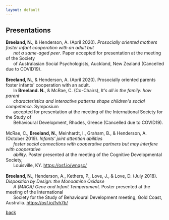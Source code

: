 ```yaml
---
layout: default
---
```


## Presentations

**Breeland, N.**, & Henderson, A. (April 2020). *Prosocially oriented mothers foster infant cooperation with an adult but <br>
&nbsp;&nbsp;&nbsp;&nbsp;&nbsp;&nbsp;not a same-aged peer*. Paper accepted for presentation at the meeting of the Society <br>
&nbsp;&nbsp;&nbsp;&nbsp;&nbsp;&nbsp;of Australasian Social Psychologists, Auckland, New Zealand (Cancelled due to COVID19).
<br>
<br>
**Breeland, N.**, & Henderson, A. (April 2020). Prosocially oriented parents foster infants' cooperation with an adult. <br>
&nbsp;&nbsp;&nbsp;&nbsp;&nbsp;&nbsp;In **Breeland. N.**, \& McRae, C. (Co-Chairs), *It's all in the family: how parent <br>
&nbsp;&nbsp;&nbsp;&nbsp;&nbsp;&nbsp;characteristics and interactive patterns shape children's social competence*. Symposium <br>
&nbsp;&nbsp;&nbsp;&nbsp;&nbsp;&nbsp;accepted for presentation at the meeting of the International Society for the Study of <br>
&nbsp;&nbsp;&nbsp;&nbsp;&nbsp;&nbsp;Behavioural Development, Rhodes, Greece (Cancelled due to COVID19).
<br>
<br>
McRae, C., **Breeland, N.**, Meinhardt, I., Graham, B., & Henderson, A. (October 2019). *Infants’ joint attention abilities <br>
&nbsp;&nbsp;&nbsp;&nbsp;&nbsp;&nbsp;foster social connections with cooperative partners but may interfere with cooperative <br>
&nbsp;&nbsp;&nbsp;&nbsp;&nbsp;&nbsp;ability*. Poster presented at the meeting of the Cognitive Developmental Society, <br>
&nbsp;&nbsp;&nbsp;&nbsp;&nbsp;&nbsp;Louisville, KY. https://osf.io/wnqsc/
<br>
<br>
**Breeland, N.**, Henderson, A., Kethers, P., Love, J., & Love, D. (July 2018). *Disposition by Design: the Monoamine Oxidase <br>
&nbsp;&nbsp;&nbsp;&nbsp;&nbsp;&nbsp;A (MAOA) Gene and Infant Temperament*. Poster presented at the meeting of the International <br>
&nbsp;&nbsp;&nbsp;&nbsp;&nbsp;&nbsp;Society for the Study of Behavioural Development meeting, Gold Coast, Australia. https://osf.io/fvh7b/

[back](./)
